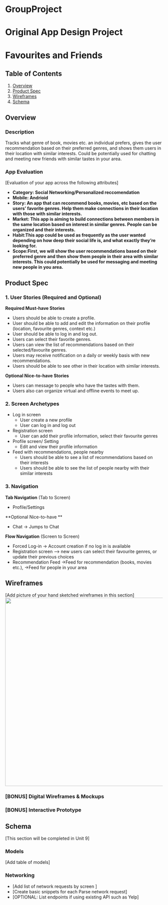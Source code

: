 # GroupProject
Original App Design Project 
===

# Favourites and Friends

## Table of Contents
1. [Overview](#Overview)
1. [Product Spec](#Product-Spec)
1. [Wireframes](#Wireframes)
2. [Schema](#Schema)

## Overview
### Description
Tracks what genre of book, movies etc. an individual prefers, gives the user recommendation based on their preferred genres, and shows them users in their location with similar interests. Could be potentially used for chatting and meeting new friends with similar tastes in your area.

### App Evaluation
[Evaluation of your app across the following attributes]
- **Category: Social Networking/Personalized reccomendation**
- **Mobile: Andrioid**
- **Story: An app that can recommend books, movies, etc based on the users’ favorite genres. Help them make connections in their location with those with similar interests.**
- **Market: This app is aiming to build connections between members in the same location based on interest in similar genres. People can be organized and their interests.**
- **Habit:This app could be used as frequently as the user wanted depending on how deep their social life is, and what exactly they’re looking for.**
- **Scope:First, we will show the user recommendations based on their preferred genre and then show them people in their area with similar interests. This  could potentially be used for messaging and meeting new people in you area.**

## Product Spec

### 1. User Stories (Required and Optional)

**Required Must-have Stories**

* Users should be able to create a profile. 
* User should be able to add and edit the information on their profile (location, favourite genres, context etc.)
* User should be able to log in and log out.
* Users can select their favorite genres.
* Users can view the list of recommendations based on their selected/favourite genres.
* Users may receive notification on a daily or weekly basis with new recommendations.  
* Users should be able to see other in their location with similar interests.

**Optional Nice-to-have Stories**

* Users can message to people who have the tastes with them.
* Users also can organize virtual and offline events to meet up.

### 2. Screen Archetypes

* Log in screen
   * User create a new profile
   * User can log in and log out 
* Registration screen
   * User can add their profile information, select their favourite genres
* Profile screen/ Setting 
   * Edit and view their profile information
 * Feed with recommendations, people nearby
   * Users should be able to see a list of recommendations based on their interests
   * Users should be able to see the list of people nearby with their similar interests
   

### 3. Navigation

**Tab Navigation** (Tab to Screen)

* Profile/Settings

**Optional Nice-to-have **

* Chat -> Jumps to Chat

**Flow Navigation** (Screen to Screen)

* Forced Log-in -> Account creation if no log in is available
* Registration screen --> new users can select their favourite genres, or update their previous choices 
* Recommendation Feed ->Feed for recommendation (books, movies etc.), ->Feed for people in your area 

## Wireframes
[Add picture of your hand sketched wireframes in this section]
<img src="YOUR_WIREFRAME_IMAGE_URL" width=600>

### [BONUS] Digital Wireframes & Mockups

### [BONUS] Interactive Prototype

## Schema 
[This section will be completed in Unit 9]
### Models
[Add table of models]
### Networking
- [Add list of network requests by screen ]
- [Create basic snippets for each Parse network request]
- [OPTIONAL: List endpoints if using existing API such as Yelp]
